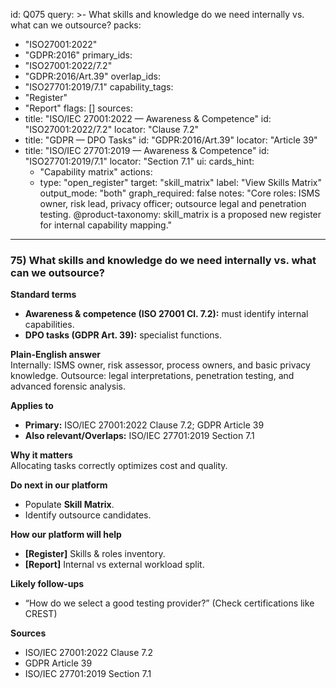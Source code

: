 id: Q075
query: >-
  What skills and knowledge do we need internally vs. what can we outsource?
packs:
  - "ISO27001:2022"
  - "GDPR:2016"
primary_ids:
  - "ISO27001:2022/7.2"
  - "GDPR:2016/Art.39"
overlap_ids:
  - "ISO27701:2019/7.1"
capability_tags:
  - "Register"
  - "Report"
flags: []
sources:
  - title: "ISO/IEC 27001:2022 — Awareness & Competence"
    id: "ISO27001:2022/7.2"
    locator: "Clause 7.2"
  - title: "GDPR — DPO Tasks"
    id: "GDPR:2016/Art.39"
    locator: "Article 39"
  - title: "ISO/IEC 27701:2019 — Awareness & Competence"
    id: "ISO27701:2019/7.1"
    locator: "Section 7.1"
ui:
  cards_hint:
    - "Capability matrix"
  actions:
    - type: "open_register"
      target: "skill_matrix"
      label: "View Skills Matrix"
output_mode: "both"
graph_required: false
notes: "Core roles: ISMS owner, risk lead, privacy officer; outsource legal and penetration testing. @product-taxonomy: skill_matrix is a proposed new register for internal capability mapping."


---
### 75) What skills and knowledge do we need internally vs. what can we outsource?

**Standard terms**  
- **Awareness & competence (ISO 27001 Cl. 7.2):** must identify internal capabilities.  
- **DPO tasks (GDPR Art. 39):** specialist functions.  

**Plain-English answer**  
Internally: ISMS owner, risk assessor, process owners, and basic privacy knowledge. Outsource: legal interpretations, penetration testing, and advanced forensic analysis.

**Applies to**  
- **Primary:** ISO/IEC 27001:2022 Clause 7.2; GDPR Article 39  
- **Also relevant/Overlaps:** ISO/IEC 27701:2019 Section 7.1

**Why it matters**  
Allocating tasks correctly optimizes cost and quality.

**Do next in our platform**  
- Populate **Skill Matrix**.  
- Identify outsource candidates.

**How our platform will help**  
- **[Register]** Skills & roles inventory.  
- **[Report]** Internal vs external workload split.

**Likely follow-ups**  
- “How do we select a good testing provider?” (Check certifications like CREST)

**Sources**  
- ISO/IEC 27001:2022 Clause 7.2  
- GDPR Article 39  
- ISO/IEC 27701:2019 Section 7.1